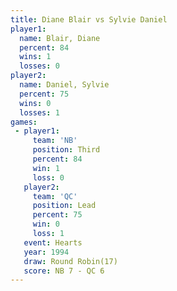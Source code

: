 ```yaml
---
title: Diane Blair vs Sylvie Daniel
player1:              
  name: Blair, Diane  
  percent: 84         
  wins: 1             
  losses: 0           
player2:              
  name: Daniel, Sylvie
  percent: 75         
  wins: 0             
  losses: 1           
games:
 - player1:         
     team: 'NB'     
     position: Third
     percent: 84    
     win: 1         
     loss: 0        
   player2:        
     team: 'QC'    
     position: Lead
     percent: 75   
     win: 0        
     loss: 1       
   event: Hearts        
   year: 1994           
   draw: Round Robin(17)
   score: NB 7 - QC 6   
---
```

